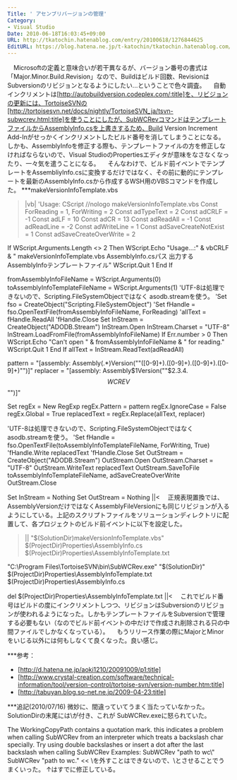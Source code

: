 ```yaml
---
Title: ' アセンブリバージョンの管理'
Category:
- Visual Studio
Date: 2010-06-18T16:03:45+09:00
URL: http://tkatochin.hatenablog.com/entry/20100618/1276844625
EditURL: https://blog.hatena.ne.jp/t-katochin/tkatochin.hatenablog.com/atom/entry/6653586347154753640
---
```


　Microsoftの定義と意味合いが若干異なるが、バージョン番号の書式は「Major.Minor.Build.Revision」なので、Buildはビルド回数、RevisionはSubversionのリビジョンとなるようにしたい...ということで色々調査。
　自動インクリメントは[http://autobuildversion.codeplex.com/:title]を、リビジョンの更新には、TortoiseSVNの[http://tortoisesvn.net/docs/nightly/TortoiseSVN_ja/tsvn-subwcrev.html:title]を使うことにしたが、SubWCRevコマンドはテンプレートファイルからAssemblyInfo.csを上書きするため、Build Version Increment Add-Inがせっかくインクリメントしたビルド番号を消してしまうことになる。しかも、AssemblyInfoを修正する際も、テンプレートファイルの方を修正しなければならないので、Visual StudioのPropertiesエディタが意味をなさなくなったり、一々気を遣うことになる。
　そんなわけで、ビルド前イベントでテンプレートをAssembliyInfo.csに変換するだけではなく、その前に動的にテンプレートを最新のAssemblyInfo.csから作成するWSH用のVBSコマンドを作成した。
***makeVersionInfoTemplate.vbs
>|vb|
'Usage: CScript //nologo makeVersionInfoTemplate.vbs
Const ForReading = 1, ForWriting = 2
Const adTypeText = 2
Const adCRLF = -1
Const adLF = 10
Const adCR = 13
Const adReadAll = -1
Const adReadLine = -2
Const adWriteLine = 1
Const adSaveCreateNotExist = 1
Const adSaveCreateOverWrite = 2

If WScript.Arguments.Length <> 2 Then
    WScript.Echo "Usage...:" & vbCRLF & " makeVersionInfoTemplate.vbs AssemblyInfo.csパス 出力するAssemblyInfoテンプレートファイル"
    WScript.Quit 1
End If

fromAssemblyInfoFileName = WScript.Arguments(0)
toAssemblyInfoTemplateFileName = WScript.Arguments(1)
'UTF-8は処理できないので、Scripting.FileSystemObjectではなく asodb.streamを使う。
'Set fso = CreateObject("Scripting.FileSystemObject")
'Set fHandle = fso.OpenTextFile(fromAssemblyInfoFileName, ForReading)
'allText = fHandle.ReadAll
'fHandle.Close
Set InStream = CreateObject("ADODB.Stream")
InStream.Open
InStream.Charset = "UTF-8"
InStream.LoadFromFile(fromAssemblyInfoFileName)
If Err.number > 0 Then
    WScript.Echo "Can't open " & fromAssemblyInfoFileName & " for reading."
    WScript.Quit 1
End If
allText = InStream.ReadText(adReadAll)

pattern = "\[assembly: Assembly(.*)Version\(""([0-9]+)\.([0-9]+)\.([0-9]+)\.([0-9]+)""\)\]"
replacer = "[assembly: Assembly$1Version(""$2.$3.$4.$$WCREV$$"")]"

Set regEx = New RegExp
regEx.Pattern = pattern
regEx.IgnoreCase = False
regEx.Global = True
replacedText = regEx.Replace(allText, replacer)

'UTF-8は処理できないので、Scripting.FileSystemObjectではなく asodb.streamを使う。
'Set fHandle = fso.OpenTextFile(toAssemblyInfoTemplateFileName, ForWriting, True)
'fHandle.Write replacedText
'fHandle.Close
Set OutStream = CreateObject("ADODB.Stream")
OutStream.Open
OutStream.Charset = "UTF-8"
OutStream.WriteText replacedText
OutStream.SaveToFile toAssemblyInfoTemplateFileName, adSaveCreateOverWrite
OutStream.Close

Set InStream = Nothing
Set OutStream = Nothing
||<
　正規表現置換では、AssemblyVersionだけではなくAssemblyFileVersionにも同じリビジョンが入るようにしている。上記のスクリプトファイルをソリューションディレクトリに配置して、各プロジェクトのビルド前イベントに以下を設定した。
>||
"$(SolutionDir)makeVersionInfoTemplate.vbs" $(ProjectDir)Properties\AssemblyInfo.cs $(ProjectDir)Properties\AssemblyInfoTemplate.txt

"C:\Program Files\TortoiseSVN\bin\SubWCRev.exe" "$(SolutionDir)\" $(ProjectDir)Properties\AssemblyInfoTemplate.txt  $(ProjectDir)Properties\AssemblyInfo.cs

del $(ProjectDir)Properties\AssemblyInfoTemplate.txt
||<
　これでビルド番号はビルドの度にインクリメントしつつ、リビジョンはSubversionのリビジョンが使われるようになった。しかもテンプレートファイルをSubversionで管理する必要もない（なのでビルド前イベントの中だけで作成され削除される只の中間ファイルでしかなくなっている）。
　もうリリース作業の際にMajorとMinorをいじる以外には何もしなくて良くなった。良い感じ。

***参考：
- [http://d.hatena.ne.jp/aoki1210/20091009/p1:title]
- [http://www.crystal-creation.com/software/technical-information/tool/version-control/tortoise-svn/version-number.htm:title]
- [http://tabuyan.blog.so-net.ne.jp/2009-04-23:title]


***追記(2010/07/16)
微妙に、間違っていてうまく当たっていなかった。SolutionDirの末尾には\が付き、これが SubWCRev.exeに怒られていた。
>>
The WorkingCopyPath contains a quotation mark.
this indicates a problem when calling SubWCRev from an interpreter which treats
a backslash char specially.
Try using double backslashes or insert a dot after the last backslash when
calling SubWCRev
Examples:
SubWCRev "path to wc\\"
SubWCRev "path to wc\."
<<
\を外すことはできないので、\\とさせることでうまくいった。
↑はすでに修正している。
